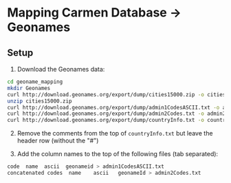 # Mapping Carmen Database -> Geonames

## Setup
1. Download the Geonames data:
```bash
cd geoname_mapping
mkdir Geonames
curl http://download.geonames.org/export/dump/cities15000.zip -o cities15000.zip
unzip cities15000.zip
curl http://download.geonames.org/export/dump/admin1CodesASCII.txt -o admin1CodesASCII.txt
curl http://download.geonames.org/export/dump/admin2Codes.txt -o admin2Codes.txt
curl http://download.geonames.org/export/dump/countryInfo.txt -o countryInfo.txt
```

2. Remove the comments from the top of `countryInfo.txt` but leave the header row (without the "#")

3. Add the column names to the top of the following files (tab separated):
```bash
code  name  ascii  geonameid > admin1CodesASCII.txt
concatenated codes  name    ascii   geonameId > admin2Codes.txt
```
